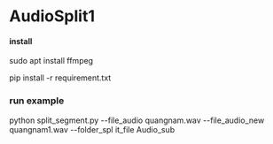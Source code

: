 # AudioSplit1


#### install

sudo apt install ffmpeg


pip install -r requirement.txt

### run example

python split_segment.py --file_audio quangnam.wav --file_audio_new quangnam1.wav --folder_spl
it_file Audio_sub 
